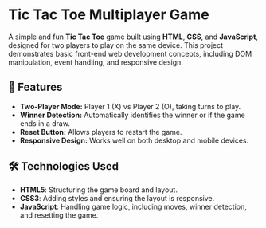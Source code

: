 # Tic Tac Toe Multiplayer Game

A simple and fun **Tic Tac Toe** game built using **HTML**, **CSS**, and **JavaScript**, designed for two players to play on the same device. This project demonstrates basic front-end web development concepts, including DOM manipulation, event handling, and responsive design.

## 🚀 Features
- **Two-Player Mode:** Player 1 (X) vs Player 2 (O), taking turns to play.
- **Winner Detection:** Automatically identifies the winner or if the game ends in a draw.
- **Reset Button:** Allows players to restart the game.
- **Responsive Design:** Works well on both desktop and mobile devices.

## 🛠️ Technologies Used
- **HTML5**: Structuring the game board and layout.
- **CSS3**: Adding styles and ensuring the layout is responsive.
- **JavaScript**: Handling game logic, including moves, winner detection, and resetting the game.
